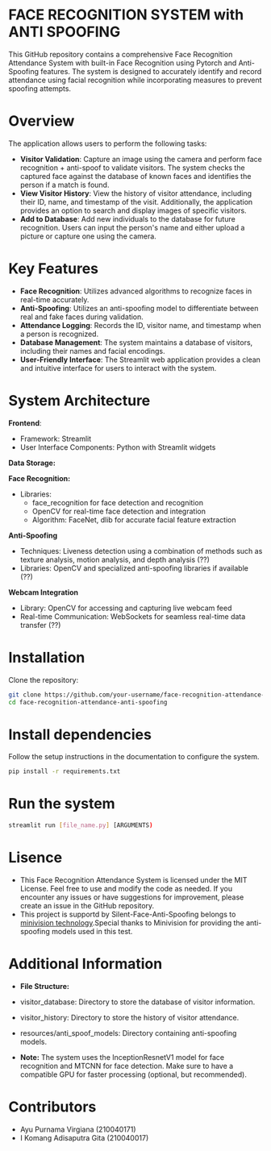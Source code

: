 # FACE RECOGNITION SYSTEM with ANTI SPOOFING
This GitHub repository contains a comprehensive Face Recognition Attendance System with built-in Face Recognition using Pytorch and Anti-Spoofing features. The system is designed to accurately identify and record attendance using facial recognition while incorporating measures to prevent spoofing attempts.

# Overview
The application allows users to perform the following tasks:
- **Visitor Validation**: Capture an image using the camera and perform face recognition + anti-spoof to validate visitors. The system checks the captured face against the database of known faces and identifies the person if a match is found.
- **View Visitor History**: View the history of visitor attendance, including their ID, name, and timestamp of the visit. Additionally, the application provides an option to search and display images of specific visitors.
- **Add to Database**: Add new individuals to the database for future recognition. Users can input the person's name and either upload a picture or capture one using the camera.

# Key Features
- **Face Recognition**: Utilizes advanced algorithms to recognize faces in real-time accurately.
- **Anti-Spoofing**: Utilizes an anti-spoofing model to differentiate between real and fake faces during validation.
- **Attendance Logging**: Records the ID, visitor name, and timestamp when a person is recognized.
- **Database Management**: The system maintains a database of visitors, including their names and facial encodings.
- **User-Friendly Interface**: The Streamlit web application provides a clean and intuitive interface for users to interact with the system.

# System Architecture
**Frontend**: 
- Framework: Streamlit
- User Interface Components: Python with Streamlit widgets

**Data Storage:**


**Face Recognition:**
- Libraries:
  - face_recognition for face detection and recognition
  - OpenCV for real-time face detection and integration
  - Algorithm: FaceNet, dlib for accurate facial feature extraction

**Anti-Spoofing**
- Techniques: Liveness detection using a combination of methods such as texture analysis, motion analysis, and depth analysis (??)
- Libraries: OpenCV and specialized anti-spoofing libraries if available (??)

**Webcam Integration**
- Library: OpenCV for accessing and capturing live webcam feed
- Real-time Communication: WebSockets for seamless real-time data transfer (??)

# Installation
Clone the repository:
```bash
git clone https://github.com/your-username/face-recognition-attendance-anti-spoofing.git
cd face-recognition-attendance-anti-spoofing
```

# Install dependencies
Follow the setup instructions in the documentation to configure the system.
```bash
pip install -r requirements.txt
```
# Run the system
```bash
streamlit run [file_name.py] [ARGUMENTS)
```
# Lisence
- This Face Recognition Attendance System is licensed under the MIT License. Feel free to use and modify the code as needed. If you encounter any issues or have suggestions for improvement, please create an issue in the GitHub repository.
-  This project is supportd by Silent-Face-Anti-Spoofing belongs to [minivision technology](https://www.minivision.cn/).Special thanks to Minivision for providing the anti-spoofing models used in this test.

# Additional Information
- **File Structure:**
- visitor_database: Directory to store the database of visitor information.
- visitor_history: Directory to store the history of visitor attendance.
- resources/anti_spoof_models: Directory containing anti-spoofing models.

- **Note:**
The system uses the InceptionResnetV1 model for face recognition and MTCNN for face detection.
Make sure to have a compatible GPU for faster processing (optional, but recommended).

# Contributors
- Ayu Purnama Virgiana (210040171)
- I Komang Adisaputra Gita (210040017)
